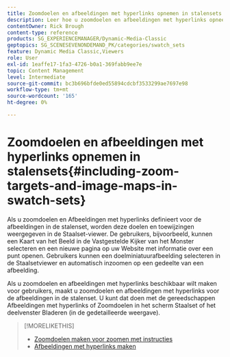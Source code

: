 ```yaml
---
title: Zoomdoelen en afbeeldingen met hyperlinks opnemen in stalensets
description: Leer hoe u zoomdoelen en afbeeldingen met hyperlinks opneemt in Staalsets in Adobe Dynamic Media Classic.
contentOwner: Rick Brough
content-type: reference
products: SG_EXPERIENCEMANAGER/Dynamic-Media-Classic
geptopics: SG_SCENESEVENONDEMAND_PK/categories/swatch_sets
feature: Dynamic Media Classic,Viewers
role: User
exl-id: 1eaffe17-1fa3-4726-b0a1-369fabb9ee7e
topic: Content Management
level: Intermediate
source-git-commit: bc3b696bfde0ed55894cdcbf3533299ae7697e98
workflow-type: tm+mt
source-wordcount: '165'
ht-degree: 0%

---
```


# Zoomdoelen en afbeeldingen met hyperlinks opnemen in stalensets{#including-zoom-targets-and-image-maps-in-swatch-sets}

Als u zoomdoelen en Afbeeldingen met hyperlinks definieert voor de afbeeldingen in de stalenset, worden deze doelen en toewijzingen weergegeven in de Staalset-viewer. De gebruikers, bijvoorbeeld, kunnen een Kaart van het Beeld in de Vastgestelde Kijker van het Monster selecteren en een nieuwe pagina op uw Website met informatie over een punt openen. Gebruikers kunnen een doelminiatuurafbeelding selecteren in de Staalsetviewer en automatisch inzoomen op een gedeelte van een afbeelding.

Als u zoomdoelen en afbeeldingen met hyperlinks beschikbaar wilt maken voor gebruikers, maakt u zoomdoelen en afbeeldingen met hyperlinks voor de afbeeldingen in de stalenset. U kunt dat doen met de gereedschappen Afbeeldingen met hyperlinks of Zoomdoelen in het scherm Staalset of het deelvenster Bladeren (in de gedetailleerde weergave).

>[!MORELIKETHIS]
>
>* [Zoomdoelen maken voor zoomen met instructies](creating-zoom-targets-guided-zoom.md#creating_zoom_targets_for_guided_zoom)
>* [Afbeeldingen met hyperlinks maken](creating-image-maps.md#creating_image_maps)
